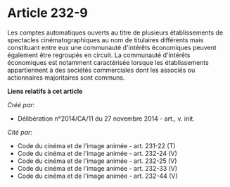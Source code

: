 # Article 232-9

Les comptes automatiques ouverts au titre de plusieurs établissements de spectacles cinématographiques au nom de titulaires
différents mais constituant entre eux une communauté d'intérêts économiques peuvent également être regroupés en circuit. La
communauté d'intérêts économiques est notamment caractérisée lorsque les établissements appartiennent à des sociétés
commerciales dont les associés ou actionnaires majoritaires sont communs.

**Liens relatifs à cet article**

_Créé par_:

  - Délibération n°2014/CA/11 du 27 novembre 2014 - art., v. init.

_Cité par_:

  - Code du cinéma et de l'image animée - art. 231-22 (T)
  - Code du cinéma et de l'image animée - art. 232-24 (V)
  - Code du cinéma et de l'image animée - art. 232-25 (V)
  - Code du cinéma et de l'image animée - art. 232-33 (V)
  - Code du cinéma et de l'image animée - art. 232-44 (V)
